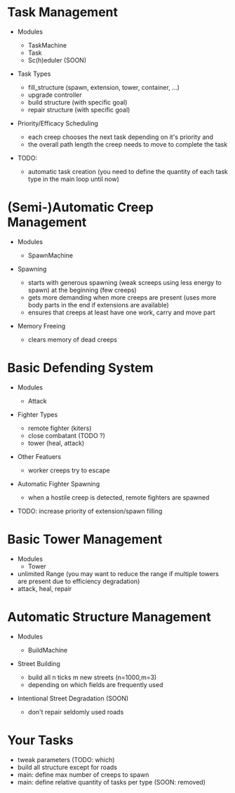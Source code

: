 # Task Management 
  - Modules
    - TaskMachine
    - Task
    - Sc(h)eduler (SOON)
 
  - Task Types  
    - fill_structure (spawn, extension, tower, container, ...)
    - upgrade controller
    - build structure (with specific goal)
    - repair structure (with specific goal)
  
  - Priority/Efficacy Scheduling 
    - each creep chooses the next task depending on it's priority and 
    - the overall path length the creep needs to move to complete the task
  
  - TODO:
    - automatic task creation (you need to define the quantity of each task type in the main loop until now)

# (Semi-)Automatic Creep Management
  - Modules
    - SpawnMachine
  
  - Spawning 
    - starts with generous spawning (weak screeps using less energy to spawn) at the beginning (few creeps)
    - gets more demanding when more creeps are present (uses more body parts in the end if extensions are available)
    - ensures that creeps at least have one work, carry and move part 
   
  - Memory Freeing
    - clears memory of dead creeps 
    
  
# Basic Defending System 
  - Modules
    - Attack

  - Fighter Types
    - remote fighter (kiters)
    - close combatant (TODO ?)
    - tower (heal, attack)
  
  - Other Featuers
    - worker creeps try to escape
  
  - Automatic Fighter Spawning
    - when a hostile creep is detected, remote fighters are spawned
    
  - TODO: increase priority of extension/spawn filling

# Basic Tower Management
  - Modules
    - Tower
  - unlimited Range (you may want to reduce the range if multiple towers are present due to efficiency degradation)
  - attack, heal, repair 

# Automatic Structure Management
- Modules
  - BuildMachine
  
- Street Building
  - build all n ticks m new streets (n=1000,m=3)
  - depending on which fields are frequently used 

- Intentional Street Degradation (SOON)
  - don't repair seldomly used roads
  

# Your Tasks
- tweak parameters (TODO: which)
- build all structure except for roads 
- main: define max number of creeps to spawn
- main: define relative quantity of tasks per type (SOON: removed)


